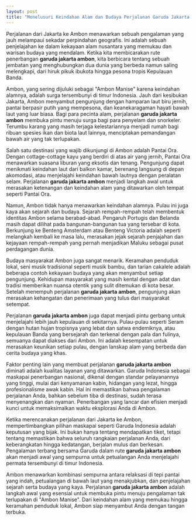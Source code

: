 ```yaml
---
layout: post
title: "Menelusuri Keindahan Alam dan Budaya Perjalanan Garuda Jakarta ke Ambon"
---
```


Perjalanan dari Jakarta ke Ambon menawarkan sebuah pengalaman yang jauh melampaui sekadar perpindahan geografis. Ini adalah sebuah penjelajahan ke dalam kekayaan alam nusantara yang memukau dan warisan budaya yang mendalam. Ketika kita membicarakan rute penerbangan **garuda jakarta ambon**, kita berbicara tentang sebuah jembatan yang menghubungkan dua dunia yang berbeda namun saling melengkapi, dari hiruk pikuk ibukota hingga pesona tropis Kepulauan Banda.

Ambon, yang sering dijuluki sebagai "Ambon Manise" karena keindahan alamnya, adalah surga tersembunyi di timur Indonesia. Jauh dari kesibukan Jakarta, Ambon menyambut pengunjung dengan hamparan laut biru jernih, pantai berpasir putih yang mempesona, dan keanekaragaman hayati bawah laut yang luar biasa. Bagi para pecinta alam, perjalanan **garuda jakarta ambon** membuka pintu menuju surga bagi para penyelam dan snorkeler. Terumbu karang yang masih terjaga kelestariannya menjadi rumah bagi ribuan spesies ikan dan biota laut lainnya, menciptakan pemandangan bawah air yang tak terlupakan.

Salah satu destinasi yang wajib dikunjungi di Ambon adalah Pantai Ora. Dengan cottage-cottage kayu yang berdiri di atas air yang jernih, Pantai Ora menawarkan suasana liburan yang eksotis dan tenang. Pengunjung dapat menikmati keindahan laut dari balkon kamar, berenang langsung di depan akomodasi, atau menjelajahi keindahan bawah lautnya dengan peralatan selam. Perjalanan **garuda jakarta ambon** menjadi langkah awal untuk merasakan ketenangan dan keindahan alam yang ditawarkan oleh tempat seperti Pantai Ora.

Namun, Ambon tidak hanya menawarkan keindahan alamnya. Pulau ini juga kaya akan sejarah dan budaya. Sejarah rempah-rempah telah membentuk identitas Ambon selama berabad-abad. Pengaruh Portugis dan Belanda masih dapat dilihat pada bangunan-bangunan tua yang tersebar di kota. Berkunjung ke Benteng Amsterdam atau Benteng Victoria adalah seperti melangkah kembali ke masa lalu, merasakan jejak sejarah penjajahan dan kejayaan rempah-rempah yang pernah menjadikan Maluku sebagai pusat perdagangan dunia.

Budaya masyarakat Ambon juga sangat menarik. Keramahan penduduk lokal, seni musik tradisional seperti musik bambu, dan tarian cakalele adalah beberapa contoh kekayaan budaya yang akan menyambut setiap pengunjung. Kehidupan masyarakat yang masih kental dengan adat dan tradisi memberikan nuansa otentik yang sulit ditemukan di kota besar. Setelah menempuh perjalanan **garuda jakarta ambon**, pengunjung akan merasakan kehangatan dan penerimaan yang tulus dari masyarakat setempat.

Perjalanan **garuda jakarta ambon** juga dapat menjadi pintu gerbang untuk menjelajahi lebih jauh kepulauan di sekitarnya. Pulau-pulau seperti Seram dengan hutan hujan tropisnya yang lebat dan satwa endemiknya, atau kepulauan Banda yang bersejarah dan terkenal dengan pala dan fulinya, semuanya dapat diakses dari Ambon. Ini adalah kesempatan untuk merasakan keunikan setiap pulau, dengan lanskap alam yang berbeda dan cerita budaya yang khas.

Faktor penting lain yang membuat perjalanan **garuda jakarta ambon** diminati adalah kualitas layanan yang ditawarkan. Garuda Indonesia sebagai maskapai penerbangan nasional, dikenal dengan standar pelayanannya yang tinggi, mulai dari kenyamanan kabin, hidangan yang lezat, hingga profesionalisme awak kabin. Hal ini memastikan bahwa pengalaman perjalanan Anda, bahkan sebelum tiba di destinasi, sudah terasa menyenangkan dan nyaman. Penerbangan yang lancar dan efisien menjadi kunci untuk memaksimalkan waktu eksplorasi Anda di Ambon.

Ketika merencanakan perjalanan dari Jakarta ke Ambon, mempertimbangkan pilihan maskapai seperti Garuda Indonesia adalah keputusan yang bijak. Ini bukan hanya tentang mendapatkan tiket, tetapi tentang memastikan bahwa seluruh rangkaian perjalanan Anda, dari keberangkatan hingga kedatangan, berjalan mulus dan berkesan. Pengalaman terbang bersama Garuda dalam rute **garuda jakarta ambon** akan menjadi awal yang sempurna untuk petualangan Anda menjelajahi permata tersembunyi di timur Indonesia.

Ambon menawarkan kombinasi sempurna antara relaksasi di tepi pantai yang indah, petualangan di bawah laut yang menakjubkan, dan penjelajahan sejarah serta budaya yang kaya. Perjalanan **garuda jakarta ambon** adalah langkah awal yang esensial untuk membuka pintu menuju pengalaman tak terlupakan di "Ambon Manise". Dari keindahan alam yang memukau hingga keramahan penduduk lokal, Ambon siap menyambut Anda dengan tangan terbuka.
